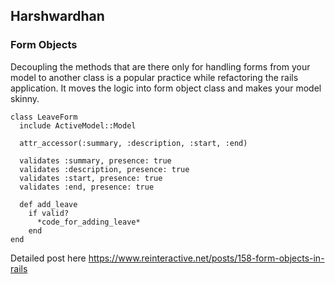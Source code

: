 ## Harshwardhan

### Form Objects
Decoupling the methods that are there only for handling forms from your model to another class is a popular practice while refactoring the rails
application. It moves the logic into form object class and makes your model skinny.

```
class LeaveForm
  include ActiveModel::Model
  
  attr_accessor(:summary, :description, :start, :end)
  
  validates :summary, presence: true
  validates :description, presence: true
  validates :start, presence: true
  validates :end, presence: true
  
  def add_leave
    if valid?
      *code_for_adding_leave*
    end
end
```

Detailed post here https://www.reinteractive.net/posts/158-form-objects-in-rails
